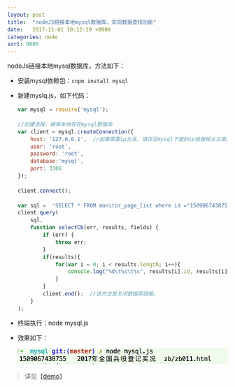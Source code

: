 ```yaml
---
layout: post
title:  "nodeJS链接本地mysql数据库，实现数据查找功能"
date:   2017-11-01 10:12:19 +0800
categories: node
sort: 0606
---
```


nodeJs链接本地mysql数据库，方法如下：

- 安装mysql依赖包：`cnpm install mysql`

- 新建myslq.js，如下代码：

  ```js
  var mysql = require('mysql');  
    
  //创建连接，确保本地存在mysql数据库
  var client = mysql.createConnection({  
      host: '127.0.0.1',  //如果需要ip方法，请详见mysql下面的ip链接相关文章。
      user: 'root',
      password: 'root',
      database:'mysql',
      port: 3306 
  });  

  client.connect();

  var sql =  'SELECT * FROM monitor_page_list where id ="1509067438755";';
  client.query(  
      sql, 
      function selectCb(err, results, fields) {  
          if (err) {  
              throw err;  
          }  
          if(results){
              for(var i = 0; i < results.length; i++){
                  console.log("%d\t%s\t%s", results[i].id, results[i].name, results[i].url);
              }
          }    
          client.end();  //该方法是关闭数据库链接。
      }  
  ); 
  ```

- 终端执行：node mysql.js

- 效果如下：

  ![效果图](../../assets/node/0601.png)

> 详见【[demo](https://github.com/huanghui8030/node/tree/master/demo/mysql/)】

